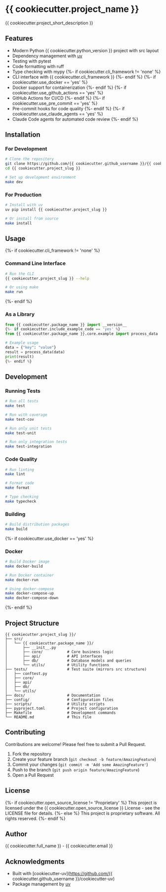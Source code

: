 # {{ cookiecutter.project_name }}

{{ cookiecutter.project_short_description }}

## Features

- Modern Python {{ cookiecutter.python_version }} project with src layout
- Dependency management with [uv](https://github.com/astral-sh/uv)
- Testing with pytest
- Code formatting with ruff
- Type checking with mypy
{%- if cookiecutter.cli_framework != 'none' %}
- CLI interface with {{ cookiecutter.cli_framework }}
{%- endif %}
{%- if cookiecutter.use_docker == 'yes' %}
- Docker support for containerization
{%- endif %}
{%- if cookiecutter.use_github_actions == 'yes' %}
- GitHub Actions for CI/CD
{%- endif %}
{%- if cookiecutter.use_pre_commit == 'yes' %}
- Pre-commit hooks for code quality
{%- endif %}
{%- if cookiecutter.use_claude_agents == 'yes' %}
- Claude Code agents for automated code review
{%- endif %}

## Installation

### For Development

```bash
# Clone the repository
git clone https://github.com/{{ cookiecutter.github_username }}/{{ cookiecutter.project_slug }}.git
cd {{ cookiecutter.project_slug }}

# Set up development environment
make dev
```

### For Production

```bash
# Install with uv
uv pip install {{ cookiecutter.project_slug }}

# Or install from source
make install
```

## Usage

{%- if cookiecutter.cli_framework != 'none' %}

### Command Line Interface

```bash
# Run the CLI
{{ cookiecutter.project_slug }} --help

# Or using make
make run
```
{%- endif %}

### As a Library

```python
from {{ cookiecutter.package_name }} import __version__
{%- if cookiecutter.include_example_code == 'yes' %}
from {{ cookiecutter.package_name }}.core.example import process_data

# Example usage
data = {"key": "value"}
result = process_data(data)
print(result)
{%- endif %}
```

## Development

### Running Tests

```bash
# Run all tests
make test

# Run with coverage
make test-cov

# Run only unit tests
make test-unit

# Run only integration tests
make test-integration
```

### Code Quality

```bash
# Run linting
make lint

# Format code
make format

# Type checking
make typecheck
```

### Building

```bash
# Build distribution packages
make build
```

{%- if cookiecutter.use_docker == 'yes' %}

### Docker

```bash
# Build Docker image
make docker-build

# Run Docker container
make docker-run

# Using docker-compose
make docker-compose-up
make docker-compose-down
```
{%- endif %}

## Project Structure

```
{{ cookiecutter.project_slug }}/
├── src/
│   └── {{ cookiecutter.package_name }}/
│       ├── __init__.py
│       ├── core/           # Core business logic
│       ├── api/            # API interfaces
│       ├── db/             # Database models and queries
│       └── utils/          # Utility functions
├── tests/                  # Test suite (mirrors src structure)
│   ├── conftest.py
│   ├── core/
│   ├── api/
│   ├── db/
│   └── utils/
├── docs/                   # Documentation
├── config/                 # Configuration files
├── scripts/                # Utility scripts
├── pyproject.toml          # Project configuration
├── Makefile                # Development commands
└── README.md               # This file
```

## Contributing

Contributions are welcome! Please feel free to submit a Pull Request.

1. Fork the repository
2. Create your feature branch (`git checkout -b feature/AmazingFeature`)
3. Commit your changes (`git commit -m 'Add some AmazingFeature'`)
4. Push to the branch (`git push origin feature/AmazingFeature`)
5. Open a Pull Request

## License

{%- if cookiecutter.open_source_license != 'Proprietary' %}
This project is licensed under the {{ cookiecutter.open_source_license }} License - see the LICENSE file for details.
{%- else %}
This project is proprietary software. All rights reserved.
{%- endif %}

## Author

{{ cookiecutter.full_name }} - {{ cookiecutter.email }}

## Acknowledgments

- Built with [cookiecutter-uv](https://github.com/{{ cookiecutter.github_username }}/cookiecutter-uv)
- Package management by [uv](https://github.com/astral-sh/uv)